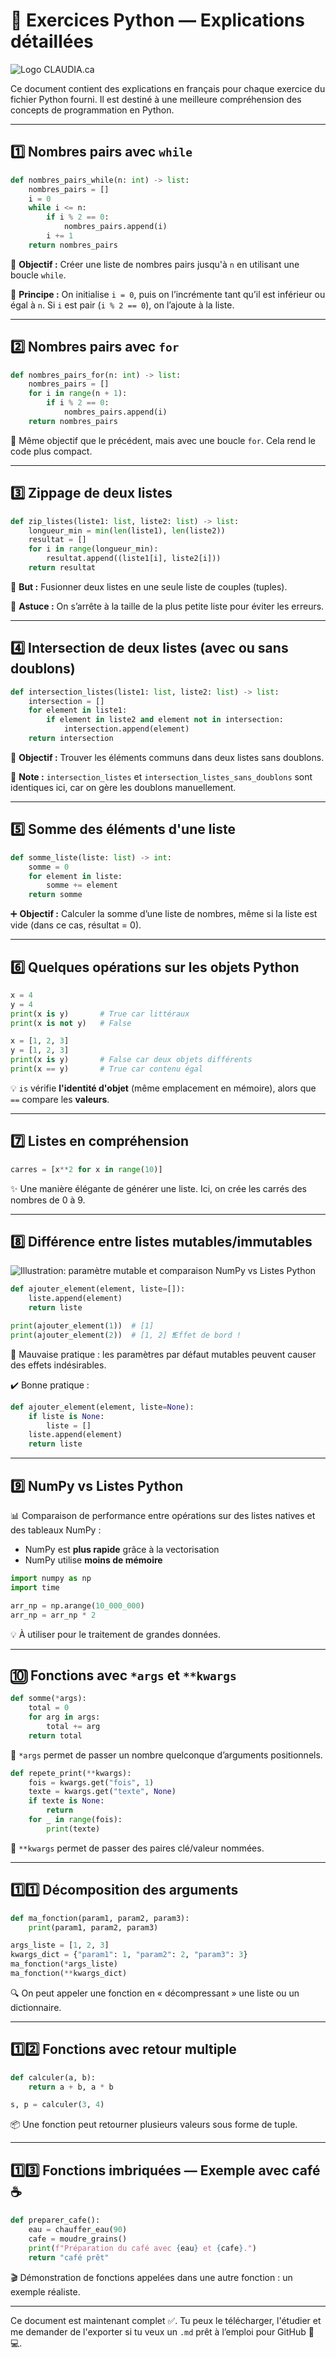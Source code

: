 # 🐍 Exercices Python — Explications détaillées

![Logo CLAUDIA.ca](claud-iaca-noir.png)

Ce document contient des explications en français pour chaque exercice du fichier Python fourni. Il est destiné à une meilleure compréhension des concepts de programmation en Python.

---

## 1️⃣ Nombres pairs avec `while`
```python
def nombres_pairs_while(n: int) -> list:
    nombres_pairs = []
    i = 0
    while i <= n:
        if i % 2 == 0:
            nombres_pairs.append(i)
        i += 1
    return nombres_pairs
```
🎯 **Objectif :** Créer une liste de nombres pairs jusqu'à `n` en utilisant une boucle `while`.

🧠 **Principe :** On initialise `i = 0`, puis on l’incrémente tant qu’il est inférieur ou égal à `n`. Si `i` est pair (`i % 2 == 0`), on l’ajoute à la liste.

---

## 2️⃣ Nombres pairs avec `for`
```python
def nombres_pairs_for(n: int) -> list:
    nombres_pairs = []
    for i in range(n + 1):
        if i % 2 == 0:
            nombres_pairs.append(i)
    return nombres_pairs
```
🎯 Même objectif que le précédent, mais avec une boucle `for`. Cela rend le code plus compact.

---

## 3️⃣ Zippage de deux listes
```python
def zip_listes(liste1: list, liste2: list) -> list:
    longueur_min = min(len(liste1), len(liste2))
    resultat = []
    for i in range(longueur_min):
        resultat.append((liste1[i], liste2[i]))
    return resultat
```
🔗 **But :** Fusionner deux listes en une seule liste de couples (tuples).

🧠 **Astuce :** On s’arrête à la taille de la plus petite liste pour éviter les erreurs.

---

## 4️⃣ Intersection de deux listes (avec ou sans doublons)
```python
def intersection_listes(liste1: list, liste2: list) -> list:
    intersection = []
    for element in liste1:
        if element in liste2 and element not in intersection:
            intersection.append(element)
    return intersection
```
🎯 **Objectif :** Trouver les éléments communs dans deux listes sans doublons.

📌 **Note :** `intersection_listes` et `intersection_listes_sans_doublons` sont identiques ici, car on gère les doublons manuellement.

---

## 5️⃣ Somme des éléments d'une liste
```python
def somme_liste(liste: list) -> int:
    somme = 0
    for element in liste:
        somme += element
    return somme
```
➕ **Objectif :** Calculer la somme d’une liste de nombres, même si la liste est vide (dans ce cas, résultat = 0).

---

## 6️⃣ Quelques opérations sur les objets Python
```python
x = 4
y = 4
print(x is y)       # True car littéraux
print(x is not y)   # False

x = [1, 2, 3]
y = [1, 2, 3]
print(x is y)       # False car deux objets différents
print(x == y)       # True car contenu égal
```
💡 `is` vérifie **l'identité d'objet** (même emplacement en mémoire), alors que `==` compare les **valeurs**.

---

## 7️⃣ Listes en compréhension
```python
carres = [x**2 for x in range(10)]
```
✨ Une manière élégante de générer une liste. Ici, on crée les carrés des nombres de 0 à 9.

---

## 8️⃣ Différence entre listes mutables/immutables

![Illustration: paramètre mutable et comparaison NumPy vs Listes Python](A_digital_educational_comparison_graphic_in_the_im.png)
```python
def ajouter_element(element, liste=[]):
    liste.append(element)
    return liste

print(ajouter_element(1))  # [1]
print(ajouter_element(2))  # [1, 2] ❗️Effet de bord !
```
🚨 Mauvaise pratique : les paramètres par défaut mutables peuvent causer des effets indésirables. 

✔️ Bonne pratique :
```python
def ajouter_element(element, liste=None):
    if liste is None:
        liste = []
    liste.append(element)
    return liste
```
---

## 9️⃣ NumPy vs Listes Python
📊 Comparaison de performance entre opérations sur des listes natives et des tableaux NumPy :
- NumPy est **plus rapide** grâce à la vectorisation
- NumPy utilise **moins de mémoire**

```python
import numpy as np
import time

arr_np = np.arange(10_000_000)
arr_np = arr_np * 2
```
💡 À utiliser pour le traitement de grandes données.

---

## 🔟 Fonctions avec `*args` et `**kwargs`
```python
def somme(*args):
    total = 0
    for arg in args:
        total += arg
    return total
```
📌 `*args` permet de passer un nombre quelconque d’arguments positionnels.

```python
def repete_print(**kwargs):
    fois = kwargs.get("fois", 1)
    texte = kwargs.get("texte", None)
    if texte is None:
        return
    for _ in range(fois):
        print(texte)
```
📌 `**kwargs` permet de passer des paires clé/valeur nommées.

---

## 1️⃣1️⃣ Décomposition des arguments
```python
def ma_fonction(param1, param2, param3):
    print(param1, param2, param3)

args_liste = [1, 2, 3]
kwargs_dict = {"param1": 1, "param2": 2, "param3": 3}
ma_fonction(*args_liste)
ma_fonction(**kwargs_dict)
```
🔍 On peut appeler une fonction en « décompressant » une liste ou un dictionnaire.

---

## 1️⃣2️⃣ Fonctions avec retour multiple
```python
def calculer(a, b):
    return a + b, a * b

s, p = calculer(3, 4)
```
📦 Une fonction peut retourner plusieurs valeurs sous forme de tuple.

---

## 1️⃣3️⃣ Fonctions imbriquées — Exemple avec café ☕
```python
def preparer_cafe():
    eau = chauffer_eau(90)
    cafe = moudre_grains()
    print(f"Préparation du café avec {eau} et {cafe}.")
    return "café prêt"
```
🎬 Démonstration de fonctions appelées dans une autre fonction : un exemple réaliste.

---

Ce document est maintenant complet ✅. Tu peux le télécharger, l'étudier et me demander de l'exporter si tu veux un `.md` prêt à l’emploi pour GitHub 📘💻.
